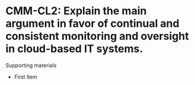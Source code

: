 # CMM-CL2:  	Explain the main argument in favor of continual and consistent monitoring and oversight in cloud-based IT systems.	 

Supporting materials

* First item